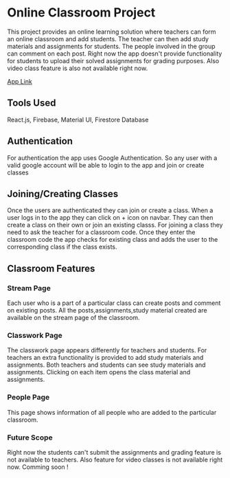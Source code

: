 # Online Classroom Project

This project provides an online learning solution where teachers can form an online classroom and add students. The teacher can then add study materials and assignments for students. The people involved in the group can comment on each post. Right now the app doesn't provide functionality for students to upload their solved assignments for grading purposes. Also video class feature is also not available right now.

[App Link](https://classroomproject-fe770.web.app/)
## Tools Used

React.js, Firebase, Material UI, Firestore Database

## Authentication

For authentication the app uses Google Authentication. So any user with a valid google account will be able to login to the app and join or create classes

## Joining/Creating Classes

Once the users are authenticated they can join or create a class. When a user logs in to the app they can click on + icon on navbar. They can then create a class on their own or join an existing classs. For joining a class they need to ask the teacher for a classroom code. Once they enter the classroom code the app checks for existing class and adds the user to the corresponding class if the class exists.

## Classroom Features

### Stream Page

Each user who is a part of a particular class can create posts and comment on existing posts. All the posts,assignments,study material created are available on the stream page of the classroom.

### Classwork Page

The classwork page appears differently for teachers and students. For teachers an extra functionality is provided to add study materials and assignments. Both teachers and students can see study materials and assignments. Clicking on each item opens the class material and assignments.

### People Page

This page shows information of all people who are added to the particular classroom.

### Future Scope

Right now the students can't submit the assignments and grading feature is not available to teachers. Also feature for video classes is not available right now. Comming soon !